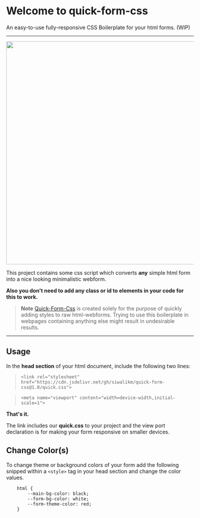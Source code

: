 # Welcome to quick-form-css
An easy-to-use fully-responsive CSS Boilerplate for your html forms. (WIP)

----------
<img style="cursor: zoom-in;" src="https://github.com/siwalikm/quick-form-css/blob/master/demo.gif" width="600px">

This project contains some css script which converts **any** simple html form into a nice looking minimalistic webform.

**Also you don't need to add any class or id to elements in your code for this to work.**

> **Note** [Quick-Form-Css](https://github.com/siwalikm/quick-form-css) is created solely for the purpose of quickly adding styles to raw html-webforms. Trying to use this boilerplate in webpages containing anything else might result in undesirable results.

----------

Usage
-------------

In the **head section** of your html document, include the following two lines:
>   `<link rel="stylesheet" href="https://cdn.jsdelivr.net/gh/siwalikm/quick-form-css@1.0/quick.css">`

>   `<meta name="viewport" content="width=device-width,initial-scale=1">`

**That's it.**

The link includes our **quick.css** to your project and the view port declaration is for making your form responsive on smaller devices.

Change Color(s)
-------------
To change theme or background colors of your form add the following snipped within a `<style>` tag in your head section and change the color values.

	    html {
            --main-bg-color: black;
            --form-bg-color: white;
            --form-theme-color: red;
        }
